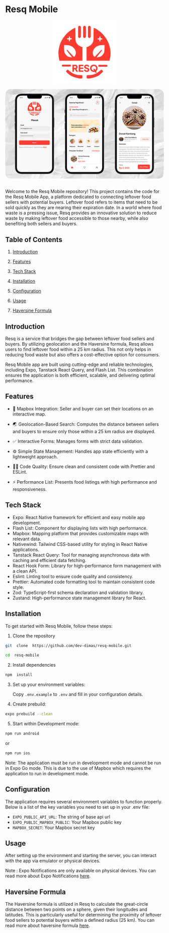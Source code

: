 # Resq Mobile

<p align="center">
<img src="https://github.com/dev-dimas/resq-mobile/blob/master/assets/images/logo.png?raw=true" width="200" height="200" />
</p>
<p align="center">
<img src="https://github.com/dev-dimas/resq-mobile/blob/master/assets/images/feature-graphic.png?raw=true" style="padding-bottom: 15px" />
</p>

Welcome to the Resq Mobile repository! This project contains the code for the Resq Mobile App, a platform dedicated to connecting leftover food sellers with potential buyers. Leftover food refers to items that need to be sold quickly as they are nearing their expiration date. In a world where food waste is a pressing issue, Resq provides an innovative solution to reduce waste by making leftover food accessible to those nearby, while also benefiting both sellers and buyers.

## Table of Contents

1. [Introduction](#introduction)

2. [Features](#features)

3. [Tech Stack](#tech-stack)

4. [Installation](#installation)

5. [Configuration](#configuration)

6. [Usage](#usage)

7. [Haversine Formula](#haversine-formula)

## Introduction

Resq is a service that bridges the gap between leftover food sellers and buyers. By utilizing geolocation and the Haversine formula, Resq allows users to find leftover food within a 25 km radius. This not only helps in reducing food waste but also offers a cost-effective option for consumers.

Resq Mobile app are built using cutting-edge and reliable technologies, including Expo, Tanstack React Query, and Flash List. This combination ensures the application is both efficient, scalable, and delivering optimal performance.

## Features

- 📌 Mapbox Integration: Seller and buyer can set their locations on an interactive map.

- 🌏 Geolocation-Based Search: Computes the distance between sellers and buyers to ensure only those within a 25 km radius are displayed.

- ✅ Interactive Forms: Manages forms with strict data validation.

- ⚙️ Simple State Management: Handles app state efficiently with a lightweight approach.

- 🧑‍💻 Code Quality: Ensure clean and consistent code with Prettier and ESLint.

- ⚡ Performance List: Presents food listings with high performance and responsiveness.

## Tech Stack

- Expo: React Native framework for efficient and easy mobile app development.
- Flash List: Component for displaying lists with high performance.
- Mapbox: Mapping platform that provides customizable maps with relevant data.
- Nativewind: Tailwind CSS-based utility for styling in React Native applications.
- Tanstack React Query: Tool for managing asynchronous data with caching and efficient data fetching.
- React Hook Form: Library for high-performance form management with a clean API.
- Eslint: Linting tool to ensure code quality and consistency.
- Prettier: Automated code formatting tool to maintain consistent code style.
- Zod: TypeScript-first schema declaration and validation library.
- Zustand: High-performance state management library for React.

## Installation

To get started with Resq Mobile, follow these steps:

1. Clone the repository

```bash
git  clone  https://github.com/dev-dimas/resq-mobile.git
```

```bash
cd  resq-mobile
```

2. Install dependencies

```bash
npm  install
```

3. Set up your environment variables:

   Copy `.env.example` to `.env` and fill in your configuration details.

4. Create prebuild:

```bash
expo prebuild --clean
```

5. Start within Development mode:

```bash
npm run android
```

or

```bash
npm run ios
```

Note: The application must be run in development mode and cannot be run in Expo Go mode. This is due to the use of Mapbox which requires the application to run in development mode.

## Configuration

The application requires several environment variables to function properly. Below is a list of the key variables you need to set up in your .env file:

- `EXPO_PUBLIC_API_URL`: The string of base api url
- `EXPO_PUBLIC_MAPBOX_PUBLIC`: Your Mapbox public key
- `MAPBOX_SECRET`: Your Mapbox secret key

## Usage

After setting up the environment and starting the server, you can interact with the app via emulator or physical devices.

Note : Expo Notifications are only available on physical devices. You can read more about Expo Notifications [here](https://docs.expo.dev/versions/latest/sdk/notifications/#usage).

## Haversine Formula

The Haversine formula is utilized in Resq to calculate the great-circle distance between two points on a sphere, given their longitudes and latitudes. This is particularly useful for determining the proximity of leftover food sellers to potential buyers within a defined radius (25 km). You can read more about haversine formula [here](https://en.wikipedia.org/wiki/Haversine_formula).
